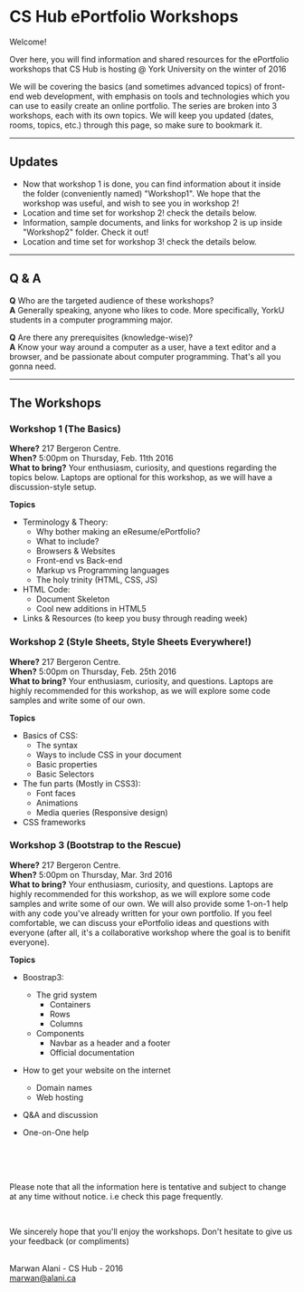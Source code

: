 # CS Hub ePortfolio Workshops

Welcome!

Over here, you will find information and shared resources for the ePortfolio workshops that CS Hub is hosting @ York University on the winter of 2016

We will be covering the basics (and sometimes advanced topics) of front-end web development, with emphasis on tools and technologies which you can use to easily create an online portfolio. The series are broken into 3 workshops, each with its own topics. We will keep you updated (dates, rooms, topics, etc.) through this page, so make sure to bookmark it.

-----

## Updates  

* Now that workshop 1 is done, you can find information about it inside the folder (conveniently named) "Workshop1". We hope that the workshop was useful, and wish to see you in workshop 2!  
* Location and time set for workshop 2! check the details below.
* Information, sample documents, and links for workshop 2 is up inside "Workshop2" folder. Check it out!
* Location and time set for workshop 3! check the details below.

-----  

## Q & A

**Q** Who are the targeted audience of these workshops?  
**A** Generally speaking, anyone who likes to code. More specifically, YorkU students in a computer programming major.


**Q** Are there any prerequisites (knowledge-wise)?  
**A** Know your way around a computer as a user, have a text editor and a browser, and be passionate about computer programming. That's all you gonna need.

-----


## The Workshops

### Workshop 1 (The Basics)
**Where?** 217 Bergeron Centre.  
**When?** 5:00pm on Thursday, Feb. 11th 2016  
**What to bring?** Your enthusiasm, curiosity, and questions regarding the topics below. Laptops are optional for this workshop, as we will have a discussion-style setup.

**Topics**  
- Terminology & Theory:
  - Why bother making an eResume/ePortfolio?
  - What to include?
  - Browsers & Websites
  - Front-end vs Back-end
  - Markup vs Programming languages
  - The holy trinity (HTML, CSS, JS)  
- HTML Code:
  - Document Skeleton
  - Cool new additions in HTML5
- Links & Resources (to keep you busy through reading week)  


### Workshop 2 (Style Sheets, Style Sheets Everywhere!)  
**Where?** 217 Bergeron Centre.  
**When?** 5:00pm on Thursday, Feb. 25th 2016  
**What to bring?** Your enthusiasm, curiosity, and questions. Laptops are highly recommended for this workshop, as we will explore some code samples and write some of our own.  

**Topics**  
- Basics of CSS:
  - The syntax
  - Ways to include CSS in your document
  - Basic properties
  - Basic Selectors
- The fun parts (Mostly in CSS3):
  - Font faces
  - Animations
  - Media queries (Responsive design)
- CSS frameworks  


### Workshop 3 (Bootstrap to the Rescue)  
**Where?** 217 Bergeron Centre.  
**When?** 5:00pm on Thursday, Mar. 3rd 2016  
**What to bring?** Your enthusiasm, curiosity, and questions. Laptops are highly recommended for this workshop, as we will explore some code samples and write some of our own. We will also provide some 1-on-1 help with any code you've already written for your own portfolio. If you feel comfortable, we can discuss your ePortfolio ideas and questions with everyone (after all, it's a collaborative workshop where the goal is to benifit everyone).

**Topics**
- Boostrap3:
  - The grid system
    - Containers
    - Rows
    - Columns
  - Components
    - Navbar as a header and a footer
    - Official documentation
- How to get your website on the internet
  - Domain names
  - Web hosting
- Q&A and discussion
- One-on-One help


  &nbsp;  
  &nbsp;  
  &nbsp;  

Please note that all the information here is tentative and subject to change at any time without notice. i.e check this page frequently.

  &nbsp;  


We sincerely hope that you'll enjoy the workshops. Don't hesitate to give us your feedback (or compliments)  


  &nbsp;  
Marwan Alani - CS Hub - 2016  
marwan@alani.ca
